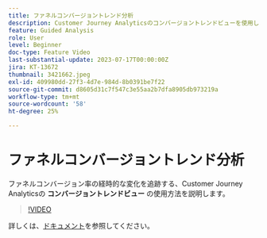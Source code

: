```yaml
---
title: ファネルコンバージョントレンド分析
description: Customer Journey Analyticsのコンバージョントレンドビューを使用して、ファネルコンバージョン率の経時的な変化を追跡する方法を説明します。
feature: Guided Analysis
role: User
level: Beginner
doc-type: Feature Video
last-substantial-update: 2023-07-17T00:00:00Z
jira: KT-13672
thumbnail: 3421662.jpeg
exl-id: 409980dd-27f3-4d7e-984d-8b0391be7f22
source-git-commit: d8605d31c7f547c3e55aa2b7dfa8905db973219a
workflow-type: tm+mt
source-wordcount: '58'
ht-degree: 25%

---
```


# ファネルコンバージョントレンド分析

ファネルコンバージョン率の経時的な変化を追跡する、Customer Journey Analyticsの **コンバージョントレンドビュー** の使用方法を説明します。

>[!VIDEO](https://video.tv.adobe.com/v/3421662/?learn=on)

詳しくは、[ドキュメント](https://experienceleague.adobe.com/docs/analytics-platform/using/guided-analysis/funnel/conversion-trends.html)を参照してください。
